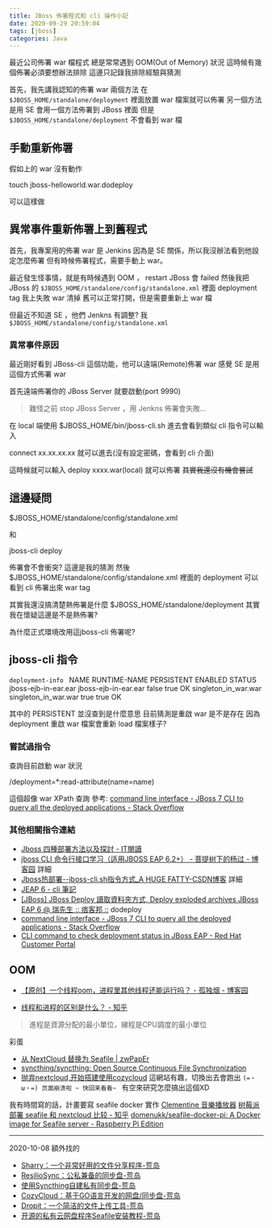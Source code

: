 ```yaml
---
title: JBoss 佈署程式和 cli 操作小記
date: 2020-09-29 20:59:04
tags: [jboss]
categories: Java
---
```


最近公司佈署 war 檔程式
總是常常遇到 OOM(Out of Memory) 狀況
這時候有幾個佈署必須要想辦法排除
這邊只記錄我排除經驗與猜測

<!--more-->

首先，我先講我認知的佈署 war 兩個方法
在 `$JBOSS_HOME/standalone/deployment` 裡面放置 war 檔案就可以佈署
另一個方法是用 SE 會用一個方法佈署到 JBoss 裡面
但是 `$JBOSS_HOME/standalone/deployment` 不會看到 war 檔

## 手動重新佈署

假如上的 war 沒有動作

touch jboss-helloworld.war.dodeploy

可以這樣做

## 異常事件重新佈署上到舊程式

首先，我專案用的佈署 war 是 Jenkins
因為是 SE 關係，所以我沒辦法看到他設定怎麼佈署
但有時候佈署程式，需要手動上 war。

最近發生怪事情，就是有時候遇到 OOM ， restart JBoss 會 failed
然後我把 JBoss 的 `$JBOSS_HOME/standalone/config/standalone.xml`
裡面 deployment tag 我上失敗 war 清掉
舊可以正常打開，但是需要重新上 war 檔

但最近不知道 SE ，他們 Jenkns 有調整?
我 `$JBOSS_HOME/standalone/config/standalone.xml`

### 異常事件原因

最近剛好看到 JBoss-cli 這個功能，他可以遠端(Remote)佈署 war
感覺 SE 是用這個方式佈署 war

首先遠端佈署你的 JBoss Server 就要啟動(port 9990)

> 難怪之前 stop JBoss Server ，用 Jenkns 佈署會失敗...

在 local 端使用 $JBOSS_HOME/bin/jboss-cli.sh
進去會看到類似 cli 指令可以輸入

connect xx.xx.xx.xx 就可以進去(沒有設定密碼，會看到 cli 介面)

這時候就可以輸入 deploy xxxx.war(local) 就可以佈署 ~~其實我還沒有機會嘗試~~

## 這邊疑問

$JBOSS_HOME/standalone/config/standalone.xml

和

jboss-cli deploy 

佈署會不會衝突? 這邊是我的猜測
然後 $JBOSS_HOME/standalone/config/standalone.xml 裡面的 deployment
可以看到 cli 佈署出來 war tag

其實我還沒搞清楚熱佈署是什麼
$JBOSS_HOME/standalone/deployment 其實我在懷疑這邊是不是熱佈署?

為什麼正式環境改用這jboss-cli 佈署呢?

## jboss-cli 指令

`deployment-info `
NAME                 RUNTIME-NAME         PERSISTENT ENABLED STATUS
jboss-ejb-in-ear.ear jboss-ejb-in-ear.ear false       true    OK
singleton_in_war.war singleton_in_war.war true       true    OK

其中的 PERSISTENT 並沒查到是什麼意思
目前猜測是重啟 war 是不是存在
因為 deployment 重啟 war 檔案會重新 load 檔案樣子?

### 嘗試過指令

查詢目前啟動 war 狀況

/deployment=*:read-attribute(name=name)

這個超像 war XPath 查詢
參考: [command line interface - JBoss 7 CLI to query all the deployed applications - Stack Overflow](https://stackoverflow.com/questions/21928887/jboss-7-cli-to-query-all-the-deployed-applications)

### 其他相關指令連結

* [Jboss 四種部署方法以及探討 - IT閱讀](https://www.itread01.com/p/566472.html)
* [jboss CLI 命令行接口学习（适用JBOSS EAP 6.2+） - 菩提树下的杨过 - 博客园](https://www.cnblogs.com/yjmyzz/p/4754976.html) 詳細
* [Jboss热部署--jboss-cli.sh指令方式_A HUGE FATTY-CSDN博客](https://blog.csdn.net/t694728793/article/details/99698846) 詳細
* [JEAP 6 - cli 筆記](http://wei-meilin.blogspot.com/2012/11/jeap-6-cli.html)
* [[JBoss] JBoss Deploy 讀取資料夾方式, Deploy exploded archives JBoss EAP 6 @ 瑞先生 :: 痞客邦 ::](https://luckyboy7527.pixnet.net/blog/post/116777056-%5Bjboss%5D-jboss-deploy-%E8%AE%80%E5%8F%96%E8%B3%87%E6%96%99%E5%A4%BE%E6%96%B9%E5%BC%8F%2C-deploy-exploded-) dodeploy
* [command line interface - JBoss 7 CLI to query all the deployed applications - Stack Overflow](https://stackoverflow.com/questions/21928887/jboss-7-cli-to-query-all-the-deployed-applications)
* [CLI command to check deployment status in JBoss EAP - Red Hat Customer Portal](https://access.redhat.com/solutions/383573)

## OOM

- [【原创】一个线程oom，进程里其他线程还能运行吗？ - 孤独烟 - 博客园](https://www.cnblogs.com/rjzheng/p/9685622.html)

- [线程和进程的区别是什么？ - 知乎](https://www.zhihu.com/question/25532384)
> 進程是資源分配的最小單位，線程是CPU調度的最小單位


彩蛋

* [从 NextCloud 替换为 Seafile | zwPapEr](https://page.codespaper.com/2020/from-nextcloud-to-seafile/)
* [syncthing/syncthing: Open Source Continuous File Synchronization](https://github.com/syncthing/syncthing)
* [抛弃nextcloud,开始搭建使用cozycloud](https://shingle.me/post/%E6%8A%9B%E5%BC%83nextcloud%E5%BC%80%E5%A7%8B%E6%90%AD%E5%BB%BA%E4%BD%BF%E7%94%A8cozycloud/)
這網站有趣，切換出去會跑出 `(=・ω・=) 页面崩溃啦 ~ 快回来看看~ `
有空來研究怎麼搞出這個XD

我有時間寫的話，計畫要寫 seafile docker 實作
[Clementine 音樂播放器](https://www.clementine-player.org/zh_TW/)
[树莓派部署 seafile 和 nextcloud 比较 - 知乎](https://zhuanlan.zhihu.com/p/140289336)
[domenukk/seafile-docker-pi: A Docker image for Seafile server - Raspberry Pi Edition](https://github.com/domenukk/seafile-docker-pi)


---

2020-10-08 額外找的

- [Sharry：一个非常好用的文件分享程序-荒岛](https://lala.im/7154.html)
- [ResilioSync：公私兼备的同步盘-荒岛](https://lala.im/4737.html)
- [使用Syncthing自建私有同步盘-荒岛](https://lala.im/4731.html)
- [CozyCloud：基于GO语言开发的网盘/同步盘-荒岛](https://lala.im/4698.html)
- [Dropit：一个简洁的文件上传工具-荒岛](https://lala.im/6617.html)
- [开源的私有云网盘程序Seafile安装教程-荒岛](https://lala.im/671.html)